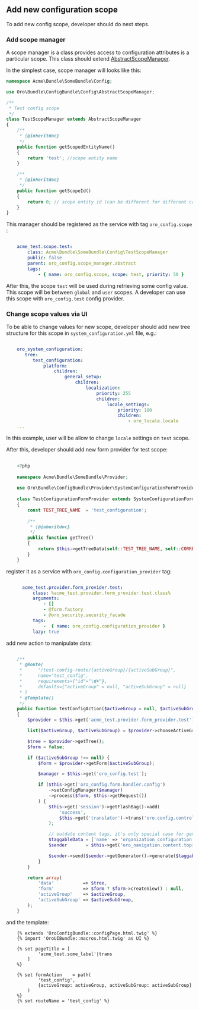 ## Add new configuration scope ##

To add new config scope, developer should do next steps.

### Add scope manager ###

A scope manager is a class provides access to configuration attributes is a particular scope. This class should extend [AbstractScopeManager](./../../Config/AbstractScopeManager.php).

In the simplest case, scope manager will looks like this:

``` php
namespace Acme\Bundle\SomeBundle\Config;

use Oro\Bundle\ConfigBundle\Config\AbstractScopeManager;

/**
 * Test config scope
 */
class TestScopeManager extends AbstractScopeManager
{
    /**
     * {@inheritdoc}
     */
    public function getScopedEntityName()
    {
        return 'test'; //scope entity name
    }

    /**
     * {@inheritdoc}
     */
    public function getScopeId()
    {
        return 0; // scope entity id (can be different for different cases)
    }
}
```

This manager should be registered as the service with tag `oro_config.scope` :

```yml

    acme_test.scope.test:
        class: Acme\Bundle\SomeBundle\Config\TestScopeManager
        public: false
        parent: oro_config.scope_manager.abstract
        tags:
            - { name: oro_config.scope, scope: test, priority: 50 }

```

After this, the scope `test` will be used during retrieving some config value. This scope will be between `global` and `user` scopes.
A developer can use this scope with `oro_config.test` config provider.

### Change scope values via UI ###

To be able to change values for new scope, developer should add new tree structure for this scope in `system_configuration.yml` file, e.g.:

```yml

    oro_system_configuration:
       tree:
          test_configuration:
              platform:
                  children:
                      general_setup:
                          children:
                              localization:
                                  priority: 255
                                  children:
                                      locale_settings:
                                          priority: 100
                                          children:
                                              - oro_locale.locale
    ...                                          

```

In this example, user will be allow to change `locale` settings on `test` scope.

After this, developer should add new form provider for test scope:

```php
    
    <?php
   
    namespace Acme\Bundle\SomeBundle\Provider;
    
    use Oro\Bundle\ConfigBundle\Provider\SystemConfigurationFormProvider;
    
    class TestConfigurationFormProvider extends SystemConfigurationFormProvider
    {
        const TEST_TREE_NAME  = 'test_configuration';
    
        /**
         * {@inheritdoc}
         */
        public function getTree()
        {
            return $this->getTreeData(self::TEST_TREE_NAME, self::CORRECT_FIELDS_NESTING_LEVEL);
        }
    }

```

register it as a service with `oro_config.configuration_provider` tag:

```yml

      acme_test.provider.form_provider.test:
          class: %acme_test.provider.form_provider.test.class%
          arguments:
              - []
              - @form.factory
              - @oro_security.security_facade
          tags:
              -  { name: oro_config.configuration_provider }
          lazy: true
```

add new action to manipulate data:

```php

    /**
     * @Route(
     *      "/test-config-route/{activeGroup}/{activeSubGroup}",
     *      name="test_config",
     *      requirements={"id"="\d+"},
     *      defaults={"activeGroup" = null, "activeSubGroup" = null}
     * )
     * @Template()
     */
    public function testConfigAction($activeGroup = null, $activeSubGroup = null)
    {
        $provider = $this->get('acme_test.provider.form_provider.test');

        list($activeGroup, $activeSubGroup) = $provider->chooseActiveGroups($activeGroup, $activeSubGroup);

        $tree = $provider->getTree();
        $form = false;

        if ($activeSubGroup !== null) {
            $form = $provider->getForm($activeSubGroup);

            $manager = $this->get('oro_config.test');

            if ($this->get('oro_config.form.handler.config')
                ->setConfigManager($manager)
                ->process($form, $this->getRequest())
            ) {
                $this->get('session')->getFlashBag()->add(
                    'success',
                    $this->get('translator')->trans('oro.config.controller.config.saved.message')
                );

                // outdate content tags, it's only special case for generation that are not covered by NavigationBundle
                $taggableData = ['name' => 'organization_configuration', 'params' => [$activeGroup, $activeSubGroup]];
                $sender       = $this->get('oro_navigation.content.topic_sender');

                $sender->send($sender->getGenerator()->generate($taggableData));
            }
        }

        return array(
            'data'           => $tree,
            'form'           => $form ? $form->createView() : null,
            'activeGroup'    => $activeGroup,
            'activeSubGroup' => $activeSubGroup,
        );
    }
```

and the template:
 
```
    {% extends 'OroConfigBundle::configPage.html.twig' %}
    {% import 'OroUIBundle::macros.html.twig' as UI %}
        
    {% set pageTitle = [
            'acme_test.some_label'|trans
        ]
    %}
    
    {% set formAction    = path(
            'test_config',
            {activeGroup: activeGroup, activeSubGroup: activeSubGroup}
        )
    %}
    {% set routeName = 'test_config' %}

```
